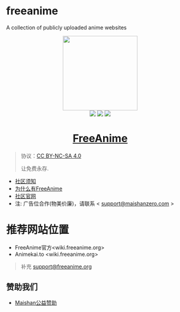 # freeanime
A collection of publicly uploaded anime websites

<p align="center">
    <a href="https://freeanime.org">
        <img width="200" src="images/logo.png">
    </a>
    <br >
    <a href="https://freeanime.org/"><img src="https://img.shields.io/badge/%3E-HOME-green.svg"></a>
    <a href="https://wiki.freeanime.org/about/"><img src="https://img.shields.io/badge/%3E-ABOUT-green.svg"></a>
    <a href=" support@freeanime.org "><img src="https://img.shields.io/badge/%3E-Email-green.svg"></a>
</p>

<h1 align="center"><a href="https://github.com/maishaninc/freeanime">FreeAnime</a></h1>

> 协议：[CC BY-NC-SA 4.0](https://creativecommons.org/licenses/by-nc-sa/4.0/deed.zh)
> 
> 让免费永存.

* [社区须知](https://wiki.freeanime.org)
* [为什么有FreeAnime](https://wiki.freeanime.org)
* [社区官网](https://wiki.freeanime.org)
* 注: 广告位合作(物美价廉)，请联系 < support@maishanzero.com >

# 推荐网站位置

* FreeAnime官方<wiki.freeanime.org>
* Animekai.to <wiki.freeanime.org>

> 补充 support@freeanime.org


## 赞助我们

* [Maishan公益赞助](https://pay.maishanzero.com/freeanime)
